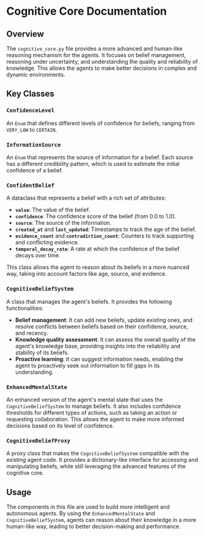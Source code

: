 
# Cognitive Core Documentation

## Overview

The `cognitive_core.py` file provides a more advanced and human-like reasoning mechanism for the agents. It focuses on belief management, reasoning under uncertainty, and understanding the quality and reliability of knowledge. This allows the agents to make better decisions in complex and dynamic environments.

## Key Classes

### `ConfidenceLevel`

An `Enum` that defines different levels of confidence for beliefs, ranging from `VERY_LOW` to `CERTAIN`.

### `InformationSource`

An `Enum` that represents the source of information for a belief. Each source has a different credibility pattern, which is used to estimate the initial confidence of a belief.

### `ConfidentBelief`

A dataclass that represents a belief with a rich set of attributes:

- **`value`**: The value of the belief.
- **`confidence`**: The confidence score of the belief (from 0.0 to 1.0).
- **`source`**: The source of the information.
- **`created_at`** and **`last_updated`**: Timestamps to track the age of the belief.
- **`evidence_count`** and **`contradiction_count`**: Counters to track supporting and conflicting evidence.
- **`temporal_decay_rate`**: A rate at which the confidence of the belief decays over time.

This class allows the agent to reason about its beliefs in a more nuanced way, taking into account factors like age, source, and evidence.

### `CognitiveBeliefSystem`

A class that manages the agent's beliefs. It provides the following functionalities:

- **Belief management**: It can add new beliefs, update existing ones, and resolve conflicts between beliefs based on their confidence, source, and recency.
- **Knowledge quality assessment**: It can assess the overall quality of the agent's knowledge base, providing insights into the reliability and stability of its beliefs.
- **Proactive learning**: It can suggest information needs, enabling the agent to proactively seek out information to fill gaps in its understanding.

### `EnhancedMentalState`

An enhanced version of the agent's mental state that uses the `CognitiveBeliefSystem` to manage beliefs. It also includes confidence thresholds for different types of actions, such as taking an action or requesting collaboration. This allows the agent to make more informed decisions based on its level of confidence.

### `CognitiveBeliefProxy`

A proxy class that makes the `CognitiveBeliefSystem` compatible with the existing agent code. It provides a dictionary-like interface for accessing and manipulating beliefs, while still leveraging the advanced features of the cognitive core.

## Usage

The components in this file are used to build more intelligent and autonomous agents. By using the `EnhancedMentalState` and `CognitiveBeliefSystem`, agents can reason about their knowledge in a more human-like way, leading to better decision-making and performance.
